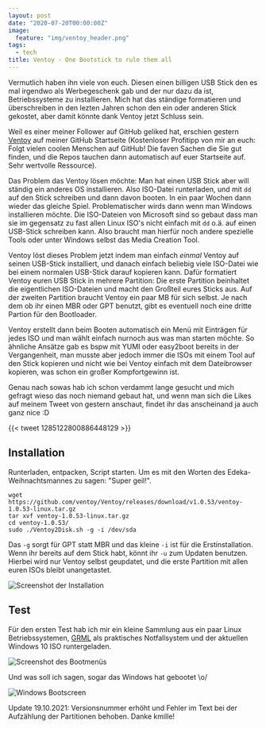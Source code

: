 ```yaml
---
layout: post
date: "2020-07-20T00:00:00Z"
image:
  feature: "img/ventoy_header.png"
tags:
  - tech
title: Ventoy - One Bootstick to rule them all
---
```


Vermutlich haben ihn viele von euch. Diesen einen billigen USB Stick den es mal irgendwo als Werbegeschenk gab und der
nur dazu da ist, Betriebssysteme zu installieren. Mich hat das ständige formatieren und überschreiben in den lezten
Jahren schon den ein oder anderen Stick gekostet, aber damit könnte dank Ventoy jetzt Schluss sein.

<!--more-->

Weil es einer meiner Follower auf GitHub geliked hat, erschien gestern [Ventoy](https://github.com/ventoy/ventoy) auf
meiner GitHub Startseite (Kostenloser Profitipp von mir an euch: Folgt vielen coolen Menschen auf GitHub! Die faven
Sachen die Sie gut finden, und die Repos tauchen dann automatisch auf euer Startseite auf. Sehr wertvolle Ressource).

Das Problem das Ventoy lösen möchte: Man hat einen USB Stick aber will ständig ein anderes OS installieren. Also
ISO-Datei runterladen, und mit `dd` auf den Stick schreiben und dann davon booten. In ein paar Wochen dann wieder das
gleiche Spiel. Problematischer wirds dann wenn man Windows installieren möchte. Die ISO-Dateien von Microsoft sind so
gebaut dass man sie im gegensatz zu fast allen Linux ISO's nicht einfach mit `dd` o.ä. auf einen USB-Stick schreiben
kann. Also braucht man hierfür noch andere spezielle Tools oder unter Windows selbst das Media Creation Tool.

Ventoy löst dieses Problem jetzt indem man einfach *einmal* Ventoy auf seinen USB-Stick installiert, und danach einfach
beliebig viele ISO-Datei wie bei einem normalen USB-Stick darauf kopieren kann. Dafür formatiert Ventoy euren USB Stick
in mehrere Partition: Die erste Partition beinhaltet die eigentlichen ISO-Dateien und macht den Großteil eures Sticks
aus. Auf der zweiten Partition braucht Ventoy ein paar MB für sich selbst. Je nach dem ob ihr einen MBR oder GPT
benutzt, gibt es eventuell noch eine dritte Partion für den Bootloader.

Ventoy erstellt dann beim Booten automatisch ein Menü mit Einträgen für jedes ISO und man wählt einfach nurnoch aus was man
starten möchte. So ähnliche Ansätze gab es bspw mit YUMI oder easy2boot bereits in der Vergangenheit, man musste aber
jedoch immer die ISOs mit einem Tool auf den Stick kopieren und nicht wie bei Ventoy einfach mit dem Dateibrowser
kopieren, was schon ein großer Kompfortgewinn ist.

Genau nach sowas hab ich schon verdammt lange gesucht und mich gefragt wieso das noch niemand gebaut hat, und wenn man
sich die Likes auf meinem Tweet von gestern anschaut, findet ihr das anscheinand ja auch ganz nice :D

{{< tweet 1285122800886448129 >}}


## Installation
Runterladen, entpacken, Script starten. Um es mit den Worten des Edeka-Weihnachtsmannes zu sagen: "Super geil!".
```
wget https://github.com/ventoy/Ventoy/releases/download/v1.0.53/ventoy-1.0.53-linux.tar.gz
tar xvf ventoy-1.0.53-linux.tar.gz
cd ventoy-1.0.53/
sudo ./Ventoy2Disk.sh -g -i /dev/sda
```

Das `-g` sorgt für GPT statt MBR und das kleine `-i` ist für die Erstinstallation. Wenn ihr bereits auf dem Stick habt,
könnt ihr `-u` zum Updaten benutzen. Hierbei wird nur Ventoy selbst geupdatet, und die erste Partition mit allen euren
ISOs bleibt unangetastet.


![Screenshot der Installation](/img/ventoy_installation.png)


## Test
Für den ersten Test hab ich mir ein kleine Sammlung aus ein paar Linux Betriebssystemen, [GRML](https://grml.org) als praktisches
Notfallsystem und der aktuellen Windows 10 ISO runtergeladen.

![Screenshot des Bootmenüs](/img/ventoy_boot.png)

Und was soll ich sagen, sogar das Windows hat gebootet \o/

![Windows Bootscreen](/img/ventoy_windows.png)

Update 19.10.2021: Versionsnummer erhöht und Fehler im Text bei der Aufzählung der Partitionen behoben. Danke kmille!
